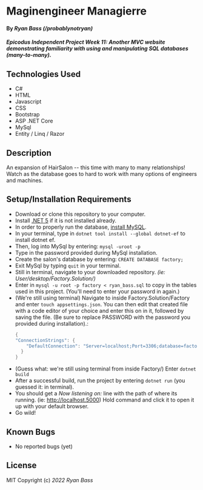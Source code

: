 # Maginengineer Managierre

#### By _**Ryan Bass** (/probablynotryan)_ 

#### _Epicodus Independent Project Week 11: Another MVC website demonstrating familiarity with using and manipulating SQL databases (many-to-many)._

## Technologies Used

* C#
* HTML
* Javascript
* CSS
* Bootstrap
* ASP .NET Core
* MySql
* Entity / Linq / Razor

## Description

An expansion of HairSalon -- this time with many to many relationships! Watch as the database goes to hard to work with many options of engineers and machines.

## Setup/Installation Requirements

* Download or clone this repository to your computer.
* Install [.NET 5](https://www.learnhowtoprogram.com/c-and-net/getting-started-with-c/installing-c-and-net) if it is not installed already.
* In order to properly run the database, [install MySQL](https://dev.mysql.com/downloads/mysql/).
* In your terminal, type in ```dotnet tool install --global dotnet-ef``` to install dotnet ef.
* Then, log into MySql by entering: ```mysql -uroot -p```
* Type in the password provided during MySql installation.
* Create the salon's database by entering: ```CREATE DATABASE factory;```
* Exit MySql by typing ```quit``` in your terminal.
* Still in terminal, navigate to your downloaded repository. _(ie: User/desktop/Factory.Solution/)_
* Enter in ```mysql -u root -p factory < ryan_bass.sql``` to copy in the tables used in this project. (You'll need to enter your password in again.)
* (We're still using terminal) Navigate to inside Factory.Solution/Factory and enter ```touch appsettings.json```. You can then edit that created file with a code editor of your choice and enter this on in it, followed by saving the file. (Be sure to replace PASSWORD with the password you provided during installation).: 
  ```csharp
  {
  "ConnectionStrings": {
      "DefaultConnection": "Server=localhost;Port=3306;database=factory;uid=root;pwd=PASSWORD;"
    }
  } 
  ```
* (Guess what: we're still using terminal from inside Factory/) Enter ```dotnet build```
* After a successful build, run the project by entering ```dotnet run``` (you guessed it: in terminal).
* You should get a _Now listening on:_ line with the path of where its running. (ie: http://localhost.5000) Hold command and click it to open it up with your default browser.
* Go wild!

## Known Bugs

* No reported bugs (yet)

## License

MIT
Copyright (c) _2022_ _Ryan Bass_
